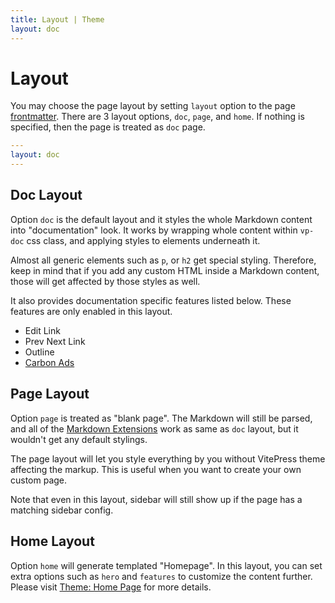 ```yaml
---
title: Layout | Theme
layout: doc
---
```


# Layout

You may choose the page layout by setting `layout` option to the page [frontmatter](./frontmatter). There are 3 layout options, `doc`, `page`, and `home`. If nothing is specified, then the page is treated as `doc` page.

```yaml
---
layout: doc
---
```

## Doc Layout

Option `doc` is the default layout and it styles the whole Markdown content into "documentation" look. It works by wrapping whole content within `vp-doc` css class, and applying styles to elements underneath it.

Almost all generic elements such as `p`, or `h2` get special styling. Therefore, keep in mind that if you add any custom HTML inside a Markdown content, those will get affected by those styles as well.

It also provides documentation specific features listed below. These features are only enabled in this layout.

- Edit Link
- Prev Next Link
- Outline
- [Carbon Ads](./theme-carbon-ads)

## Page Layout

Option `page` is treated as "blank page". The Markdown will still be parsed, and all of the [Markdown Extensions](./markdown) work as same as `doc` layout, but it wouldn't get any default stylings.

The page layout will let you style everything by you without VitePress theme affecting the markup. This is useful when you want to create your own custom page.

Note that even in this layout, sidebar will still show up if the page has a matching sidebar config.

## Home Layout

Option `home` will generate templated "Homepage". In this layout, you can set extra options such as `hero` and `features` to customize the content further. Please visit [Theme: Home Page](./theme-home-page) for more details.
